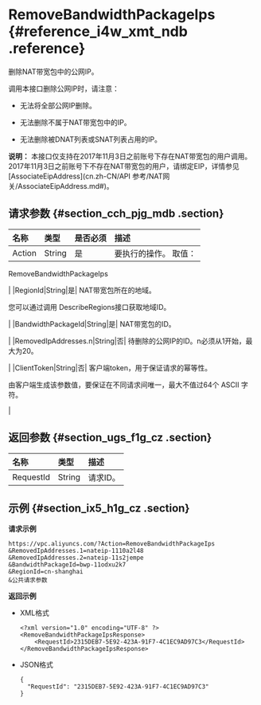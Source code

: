 # RemoveBandwidthPackageIps {#reference_i4w_xmt_ndb .reference}

删除NAT带宽包中的公网IP。

调用本接口删除公网IP时，请注意：

-   无法将全部公网IP删除。

-   无法删除不属于NAT带宽包中的IP。

-   无法删除被DNAT列表或SNAT列表占用的IP。


**说明：** 本接口仅支持在2017年11月3日之前账号下存在NAT带宽包的用户调用。2017年11月3日之前账号下不存在NAT带宽包的用户，请绑定EIP，详情参见[AssociateEipAddress](cn.zh-CN/API 参考/NAT网关/AssociateEipAddress.md#)。

## 请求参数 {#section_cch_pjg_mdb .section}

|名称|类型|是否必须|描述|
|:-|:-|:---|:-|
|Action|String|是| 要执行的操作。 取值：

 RemoveBandwidthPackageIps

 |
|RegionId|String|是| NAT带宽包所在的地域。

 您可以通过调用 DescribeRegions接口获取地域ID。

 |
|BandwidthPackageId|String|是| NAT带宽包的ID。

 |
|RemovedIpAddresses.n|String|否| 待删除的公网IP的ID。n必须从1开始，最大为20。

 |
|ClientToken|String|否| 客户端token，用于保证请求的幂等性。

 由客户端生成该参数值，要保证在不同请求间唯一，最大不值过64个 ASCII 字符。

 |

## 返回参数 {#section_ugs_f1g_cz .section}

|名称|类型|描述|
|:-|:-|:-|
|RequestId|String|请求ID。|

## 示例 {#section_ix5_h1g_cz .section}

**请求示例**

``` {#createVPCpub}
https://vpc.aliyuncs.com/?Action=RemoveBandwidthPackageIps
&RemovedIpAddresses.1=nateip-1110a2l48
&RemovedIpAddresses.2=nateip-11s2jempe
&BandwidthPackageId=bwp-11odxu2k7
&RegionId=cn-shanghai
&公共请求参数
```

**返回示例**

-   XML格式

    ```
    <?xml version="1.0" encoding="UTF-8" ?>
    <RemoveBandwidthPackageIpsResponse>
    	<RequestId>2315DEB7-5E92-423A-91F7-4C1EC9AD97C3</RequestId>
    </RemoveBandwidthPackageIpsResponse>
    ```

-   JSON格式

    ```
    {
      "RequestId": "2315DEB7-5E92-423A-91F7-4C1EC9AD97C3"
    }
    ```


